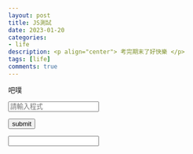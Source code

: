 ```yaml
---
layout: post
title: JS測試
date: 2023-01-20
categories:
- life
description: <p align="center"> 考完期末了好快樂 </p>
tags: [life]
comments: true
---
```


吧噗

<input id="code_A" placeholder="請輸入程式">

<button id="submit" onclick="Transform()" > submit </button>

<input id="code_B" value="" >

<script>
    
    var submit = document.getElementById("submit");

    function Transform()
    {
        console.log("HELLO");
        var code_A = document.getElementById("code_A");
        var code_B = document.getElementById("code_B");
        var code=code_A.innerText;
        console.log(code);
        for(var i=0;i<code.length;i=i++)
        {
            if(code[i]==';')
            {
                code[i]=";";
            }
        }
        code_B.innerText=code;
        console.log("END");
    }

</script>